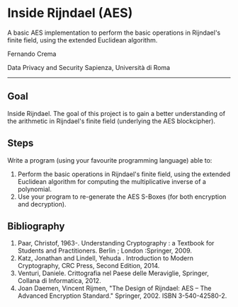 # Inside Rijndael **(AES)**

A basic AES implementation to perform the basic operations in Rijndael's finite field, using the extended Euclidean algorithm.

Fernando Crema

Data Privacy and Security
Sapienza, Università di Roma

-------


## Goal

Inside Rijndael. The goal of this project is to gain a better understanding of the arithmetic in Rijndael's finite field (underlying the AES blockcipher). 

## Steps 

Write a program (using your favourite programming language) able to:

1. Perform the basic operations in Rijndael's finite field, using the extended Euclidean algorithm for computing the multiplicative inverse of a polynomial.
1. Use your program to re-generate the AES S-Boxes (for both encryption and decryption).

## Bibliography

1. Paar, Christof, 1963-. Understanding Cryptography : a Textbook for Students and Practitioners. Berlin ; London :Springer, 2009.
1. Katz, Jonathan and Lindell, Yehuda . Introduction to Modern Cryptography, CRC Press, Second Edition, 2014.
1. Venturi, Daniele. Crittografia nel Paese delle Meraviglie, Springer, Collana di Informatica, 2012.
1. Joan Daemen, Vincent Rijmen, "The Design of Rijndael: AES – The Advanced Encryption Standard." Springer, 2002. ISBN 3-540-42580-2.

